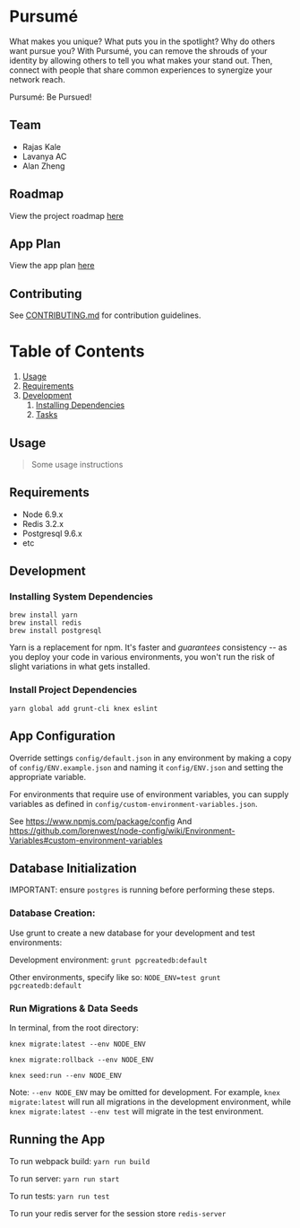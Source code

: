 # Pursumé


What makes you unique? What puts you in the spotlight? Why do others want pursue you? With Pursumé, you can remove the shrouds of your identity by allowing others to tell you what makes your stand out. Then, connect with people that share common experiences to synergize your network reach.

Pursumé: Be Pursued!


## Team

- Rajas Kale
- Lavanya AC
- Alan Zheng

## Roadmap

View the project roadmap [here](https://trello.com/prosperouspans)

## App Plan

View the app plan [here](https://docs.google.com/document/d/13wJne-dF-h_GpNHzrMkBzsyKa66tDggbU8HPunhyaH8/edit#heading=h.kdpea8yi6wmv)

## Contributing

See [CONTRIBUTING.md](CONTRIBUTING.md) for contribution guidelines.

# Table of Contents

1. [Usage](#Usage)
1. [Requirements](#requirements)
1. [Development](#development)
    1. [Installing Dependencies](#installing-dependencies)
    1. [Tasks](#tasks)

## Usage

> Some usage instructions

## Requirements

- Node 6.9.x
- Redis 3.2.x
- Postgresql 9.6.x
- etc

## Development

### Installing System Dependencies

```
brew install yarn
brew install redis
brew install postgresql
```

Yarn is a replacement for npm. It's faster and *guarantees* consistency -- as you deploy your code in various environments, you won't run the risk of slight variations in what gets installed.

### Install Project Dependencies

```
yarn global add grunt-cli knex eslint
```
## App Configuration

 Override settings `config/default.json` in any environment by making a copy of `config/ENV.example.json` and naming it `config/ENV.json` and setting the appropriate variable.

 For environments that require use of environment variables, you can supply variables as defined in `config/custom-environment-variables.json`.

 See https://www.npmjs.com/package/config
 And https://github.com/lorenwest/node-config/wiki/Environment-Variables#custom-environment-variables

## Database Initialization

IMPORTANT: ensure `postgres` is running before performing these steps.

### Database Creation:

Use grunt to create a new database for your development and test environments:

Development environment: `grunt pgcreatedb:default`

Other environments, specify like so: `NODE_ENV=test grunt pgcreatedb:default`

### Run Migrations & Data Seeds

In terminal, from the root directory:

`knex migrate:latest --env NODE_ENV`

`knex migrate:rollback --env NODE_ENV`

`knex seed:run --env NODE_ENV`

Note: `--env NODE_ENV` may be omitted for development. For example, `knex migrate:latest` will run all migrations in the development environment, while `knex migrate:latest --env test` will migrate in the test environment.

## Running the App

To run webpack build: `yarn run build`

To run server: `yarn run start`

To run tests: `yarn run test`

To run your redis server for the session store `redis-server`
